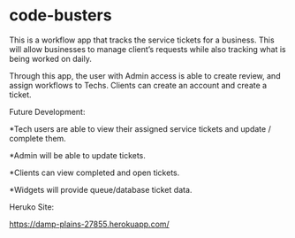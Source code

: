 # code-busters

This is a workflow app that tracks the service tickets for a business. This will allow businesses to manage client’s requests while also tracking what is being worked on daily. 

Through this app, the user with Admin access is able to create review, and assign workflows to Techs. Clients can create an account and create a ticket.  
 
 Future Development: 

*Tech users are able to view their assigned service tickets and update / complete them.

*Admin will be able to update tickets. 

*Clients can view completed and open tickets. 

*Widgets will provide queue/database ticket data. 

Heruko Site: 

https://damp-plains-27855.herokuapp.com/ 
